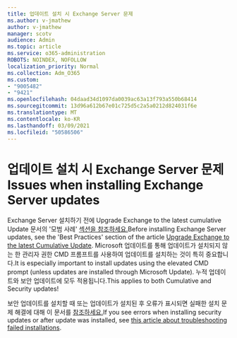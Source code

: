 ```yaml
---
title: 업데이트 설치 시 Exchange Server 문제
ms.author: v-jmathew
author: v-jmathew
manager: scotv
audience: Admin
ms.topic: article
ms.service: o365-administration
ROBOTS: NOINDEX, NOFOLLOW
localization_priority: Normal
ms.collection: Adm_O365
ms.custom:
- "9005482"
- "9421"
ms.openlocfilehash: 04daad34d1097da0039ac63a13f793a550b68414
ms.sourcegitcommit: 13d96a612b67e01c725d5c2a5a0212d824031f6e
ms.translationtype: MT
ms.contentlocale: ko-KR
ms.lasthandoff: 03/09/2021
ms.locfileid: "50586506"
---
```

# <a name="issues-when-installing-exchange-server-updates"></a><span data-ttu-id="a358b-102">업데이트 설치 시 Exchange Server 문제</span><span class="sxs-lookup"><span data-stu-id="a358b-102">Issues when installing Exchange Server updates</span></span>

<span data-ttu-id="a358b-103">Exchange Server 설치하기 전에 Upgrade Exchange to the latest cumulative Update 문서의 '모범 사례' [섹션을 참조하세요.](https://docs.microsoft.com/Exchange/plan-and-deploy/install-cumulative-updates)</span><span class="sxs-lookup"><span data-stu-id="a358b-103">Before installing Exchange Server updates, see the 'Best Practices' section of the article [Upgrade Exchange to the latest Cumulative Update](https://docs.microsoft.com/Exchange/plan-and-deploy/install-cumulative-updates).</span></span> <span data-ttu-id="a358b-104">Microsoft 업데이트를 통해 업데이트가 설치되지 않는 한 관리자 권한 CMD 프롬프트를 사용하여 업데이트를 설치하는 것이 특히 중요합니다.</span><span class="sxs-lookup"><span data-stu-id="a358b-104">It is especially important to install updates using the elevated CMD prompt (unless updates are installed through Microsoft Update).</span></span> <span data-ttu-id="a358b-105">누적 업데이트와 보안 업데이트에 모두 적용됩니다.</span><span class="sxs-lookup"><span data-stu-id="a358b-105">This applies to both Cumulative and Security updates!</span></span>

<span data-ttu-id="a358b-106">보안 업데이트를 설치할 때 또는 업데이트가 설치된 후 오류가 표시되면 실패한 설치 문제 해결에 대해 이 문서를 [참조하세요.](https://aka.ms/exupdatefaq)</span><span class="sxs-lookup"><span data-stu-id="a358b-106">If you see errors when installing security updates or after update was installed, see [this article about troubleshooting failed installations](https://aka.ms/exupdatefaq).</span></span>
